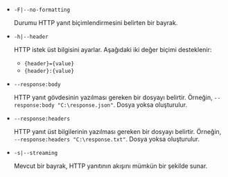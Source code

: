 * `-F|--no-formatting`

  Durumu HTTP yanıt biçimlendirmesini belirten bir bayrak.

* `-h|--header`

  HTTP istek üst bilgisini ayarlar. Aşağıdaki iki değer biçimi desteklenir:

  * `{header}={value}`
  * `{header}:{value}`

* `--response:body`

  HTTP yanıt gövdesinin yazılması gereken bir dosyayı belirtir. Örneğin, `--response:body "C:\response.json"`. Dosya yoksa oluşturulur.

* `--response:headers`

  HTTP yanıt üst bilgilerinin yazılması gereken bir dosyayı belirtir. Örneğin, `--response:headers "C:\response.txt"`. Dosya yoksa oluşturulur.

* `-s|--streaming`

  Mevcut bir bayrak, HTTP yanıtının akışını mümkün bir şekilde sunar.
